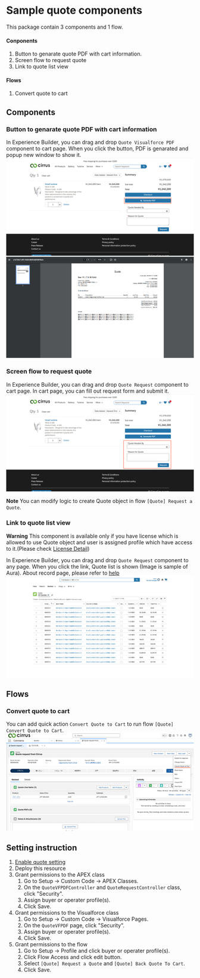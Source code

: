 # Sample quote components

This package contain 3 components and 1 flow.

#### Conponents

1. Button to genarate quote PDF with cart information.
1. Screen flow to request quote
1. Link to quote list view

#### Flows

1. Convert quote to cart

## Components

### Button to genarate quote PDF with cart information

In Experience Builder, you can drag and drop `Quote Visualforce PDF` component to cart page. When you click the button, PDF is genarated and popup new window to show it.
![](images/pdf/btn.png)
![](images/pdf/pdf.png)

### Screen flow to request quote

In Experience Builder, you can drag and drop `Quote Request` component to cart page. In cart page, you can fill out request form and submit it.
![](images/request/request-form.png)

**Note**
You can modify logic to create Quote object in flow `[Quote] Request a Quote`.

### Link to quote list view

**Warning**
This component is available only if you have license which is allowed to use Quote object and user is assigned profile which have access to it.(Please check [License Detail](https://help.salesforce.com/s/articleView?id=sf.users_license_types_communities.htm&type=5))

In Experience Builder, you can drag and drop `Quote Request` component to any page. When you click the link, Quote list is shown (Image is sample of Aura). About record page, please refer to [help](https://help.salesforce.com/s/articleView?id=sf.community_builder_page_type_object.htm&type=5)
![](images/link/list.png)

## Flows

### Convert quote to cart

You can add quick action `Convert Quote to Cart` to run flow `[Quote] Convert Quote to Cart`.
![](images/quickAction/convert.png)

## Setting instruction

1. [Enable quote setting](https://help.salesforce.com/s/articleView?id=sf.quotes_enable.htm&type=5)
1. Deploy this resource
1. Grant permissions to the APEX class
   1. Go to Setup -> Custom Code -> APEX Classes.
   1. On the `QuoteVFPDFController` and `QuoteRequestController` class, click "Security".
   1. Assign buyer or operater profile(s).
   1. Click Save.
1. Grant permissions to the Visualforce class
   1. Go to Setup -> Custom Code -> Visualforce Pages.
   1. On the `QuoteVFPDF` page, click "Security".
   1. Assign buyer or operater profile(s).
   1. Click Save.
1. Grant permissions to the flow
   1. Go to Setup -> Profile and click buyer or operater profile(s).
   1. Click Flow Access and click edit button.
   1. Select `[Quote] Request a Quote` and `[Quote] Back Quote To Cart`.
   1. Click Save.
